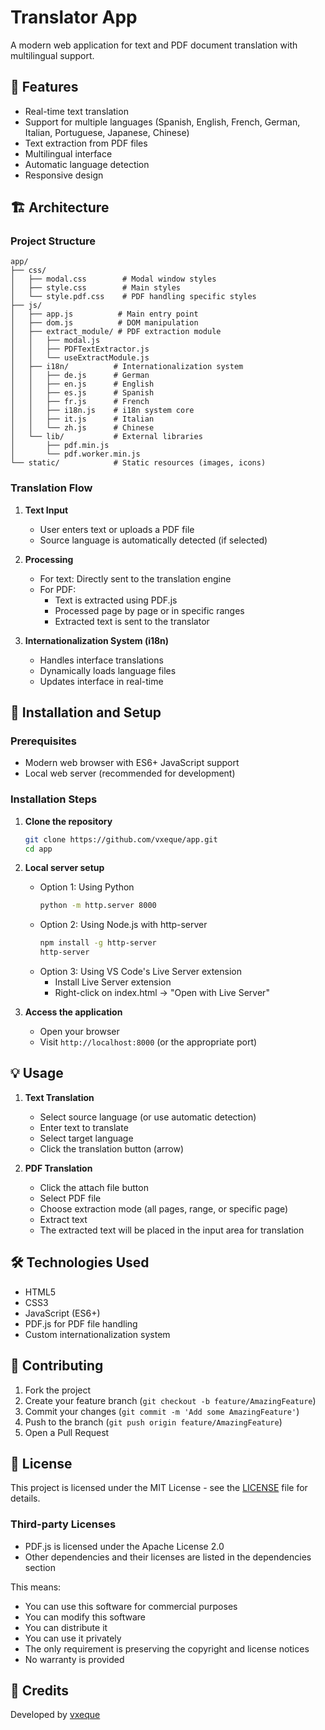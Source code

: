 # Translator App

A modern web application for text and PDF document translation with multilingual support.

## 🌟 Features

- Real-time text translation
- Support for multiple languages (Spanish, English, French, German, Italian, Portuguese, Japanese, Chinese)
- Text extraction from PDF files
- Multilingual interface
- Automatic language detection
- Responsive design

## 🏗️ Architecture

### Project Structure
```
app/
├── css/
│   ├── modal.css        # Modal window styles
│   ├── style.css        # Main styles
│   └── style.pdf.css    # PDF handling specific styles
├── js/
│   ├── app.js          # Main entry point
│   ├── dom.js          # DOM manipulation
│   ├── extract_module/ # PDF extraction module
│   │   ├── modal.js
│   │   ├── PDFTextExtractor.js
│   │   └── useExtractModule.js
│   ├── i18n/          # Internationalization system
│   │   ├── de.js      # German
│   │   ├── en.js      # English
│   │   ├── es.js      # Spanish
│   │   ├── fr.js      # French
│   │   ├── i18n.js    # i18n system core
│   │   ├── it.js      # Italian
│   │   └── zh.js      # Chinese
│   └── lib/           # External libraries
│       ├── pdf.min.js
│       └── pdf.worker.min.js
└── static/            # Static resources (images, icons)
```

### Translation Flow

1. **Text Input**
   - User enters text or uploads a PDF file
   - Source language is automatically detected (if selected)

2. **Processing**
   - For text: Directly sent to the translation engine
   - For PDF: 
     - Text is extracted using PDF.js
     - Processed page by page or in specific ranges
     - Extracted text is sent to the translator

3. **Internationalization System (i18n)**
   - Handles interface translations
   - Dynamically loads language files
   - Updates interface in real-time

## 🚀 Installation and Setup

### Prerequisites
- Modern web browser with ES6+ JavaScript support
- Local web server (recommended for development)

### Installation Steps

1. **Clone the repository**
   ```bash
   git clone https://github.com/vxeque/app.git
   cd app
   ```

2. **Local server setup**
   - Option 1: Using Python
     ```bash
     python -m http.server 8000
     ```
   - Option 2: Using Node.js with http-server
     ```bash
     npm install -g http-server
     http-server
     ```
   - Option 3: Using VS Code's Live Server extension
     - Install Live Server extension
     - Right-click on index.html -> "Open with Live Server"

3. **Access the application**
   - Open your browser
   - Visit `http://localhost:8000` (or the appropriate port)

## 💡 Usage

1. **Text Translation**
   - Select source language (or use automatic detection)
   - Enter text to translate
   - Select target language
   - Click the translation button (arrow)

2. **PDF Translation**
   - Click the attach file button
   - Select PDF file
   - Choose extraction mode (all pages, range, or specific page)
   - Extract text
   - The extracted text will be placed in the input area for translation

## 🛠️ Technologies Used

- HTML5
- CSS3
- JavaScript (ES6+)
- PDF.js for PDF file handling
- Custom internationalization system

## 🤝 Contributing

1. Fork the project
2. Create your feature branch (`git checkout -b feature/AmazingFeature`)
3. Commit your changes (`git commit -m 'Add some AmazingFeature'`)
4. Push to the branch (`git push origin feature/AmazingFeature`)
5. Open a Pull Request

## 📄 License

This project is licensed under the MIT License - see the [LICENSE](LICENSE) file for details.

### Third-party Licenses
- PDF.js is licensed under the Apache License 2.0
- Other dependencies and their licenses are listed in the dependencies section

This means:
- You can use this software for commercial purposes
- You can modify this software
- You can distribute it
- You can use it privately
- The only requirement is preserving the copyright and license notices
- No warranty is provided

## 👥 Credits

Developed by [vxeque](https://github.com/vxeque)